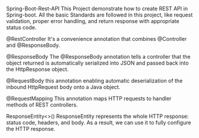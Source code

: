  Spring-Boot-Rest-API
This Project demonstrate how to create REST API in Spring-boot. All the basic Standards are followed in this project, like request validation, proper error handling, and return response with appropriate status code.

@RestController
It's a convenience annotation that combines @Controller and @ResponseBody.

@ResponseBody
The @ResponseBody annotation tells a controller that the object returned is automatically serialized into JSON and passed back into the HttpResponse object.

@RequestBody
this annotation enabling automatic deserialization of the inbound HttpRequest body onto a Java object.

@RequestMapping
This annotation maps HTTP requests to handler methods of REST controllers.

ResponseEntity<>()
ResponseEntity represents the whole HTTP response: status code, headers, and body. As a result, we can use it to fully configure the HTTP response.
